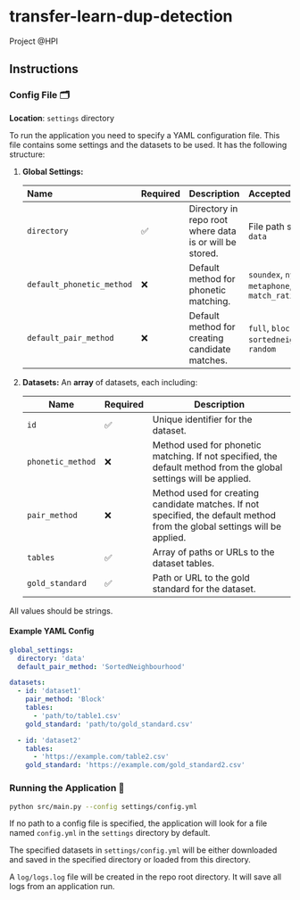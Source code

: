 # transfer-learn-dup-detection
Project @HPI

## Instructions

### Config File 🗂️

**Location**: `settings` directory

To run the application you need to specify a YAML configuration file.
This file contains some settings and the datasets to be used.
It has the following structure:

1. **Global Settings:**

    | Name                      | Required | Description                                              | Accepted Values                                    |
    |:--------------------------|:---------|:---------------------------------------------------------|:---------------------------------------------------|
    | `directory`               | ✅        | Directory in repo root where data is or will be stored.  | File path string, e.g. `data`                      |
    | `default_phonetic_method` | ❌        | Default method for phonetic matching.                    | `soundex`, `nysiis`, `metaphone`, `match_rating`   |
    | `default_pair_method`     | ❌        | Default method for creating candidate matches.           | `full`, `block`, `sortedneighbourhood`, `random`   |

2. **Datasets:** An **array** of datasets, each including:

   | Name              | Required  | Description                                                                                                                |
   |-------------------|-----------|----------------------------------------------------------------------------------------------------------------------------|
   | `id`              | ✅         | Unique identifier for the dataset.                                                                                         |
   | `phonetic_method` | ❌         | Method used for phonetic matching. If not specified, the default method from the global settings will be applied.          |
   | `pair_method`     | ❌         | Method used for creating candidate matches. If not specified, the default method from the global settings will be applied. |
   | `tables`          | ✅         | Array of paths or URLs to the dataset tables.                                                                              |
   | `gold_standard`   | ✅         | Path or URL to the gold standard for the dataset.                                                                          |

All values should be strings.

#### Example YAML Config
```yaml
global_settings:
  directory: 'data'
  default_pair_method: 'SortedNeighbourhood'

datasets:
  - id: 'dataset1'
    pair_method: 'Block'
    tables:
      - 'path/to/table1.csv'
    gold_standard: 'path/to/gold_standard.csv'

  - id: 'dataset2'
    tables:
      - 'https://example.com/table2.csv'
    gold_standard: 'https://example.com/gold_standard2.csv'
```

### Running the Application 🚀

   ```bash
   python src/main.py --config settings/config.yml
   ```

If no path to a config file is specified, the application will look for a file named `config.yml` in the `settings` directory by default.

The specified datasets in `settings/config.yml` will be either downloaded and saved in the specified directory or loaded from this directory.

A `log/logs.log` file will be created in the repo root directory. It will save all logs from an application run.
